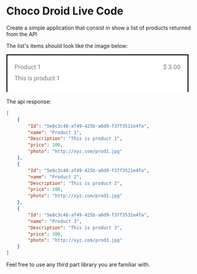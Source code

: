 # Choco Droid Live Code
 
 Create a simple application that consist in show a list of products returned from the API
 
 
 The list's items should look like the image below:

<img src="images/product_item.png" />

The api response:

```JSON
[
    {
        "Id": "5e8c3c48-af49-425b-a6d9-f37f3511e4fa",
        "name": "Product 1",
        "Description": "This is product 1",
        "price": 100,
        "photo": "http://xyz.com/prod1.jpg"
    },
    {
        "Id": "5e8c3c48-af49-425b-a6d9-f37f3521e4fa",
        "name": "Product 2",
        "Description": "This is product 2",
        "price": 200,
        "photo": "http://xyz.com/prod2.jpg"
    },
    {
        "Id": "5e8c3c48-af49-425b-a6d9-f37f3531e4fa",
        "name": "Product 3",
        "Description": "This is product 3",
        "price": 300,
        "photo": "http://xyz.com/prod3.jpg"
    }
]
```

Feel free to use any third part library you are familiar with.